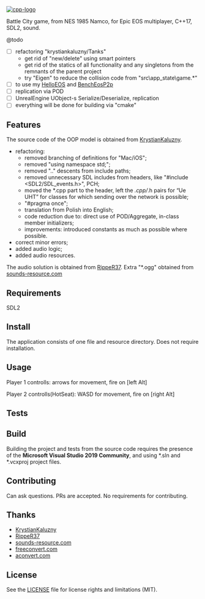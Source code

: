 [![cpp-logo](https://img.shields.io/badge/C++v17-Solutions-blue.svg?style=flat&logo=c%2B%2B)](
https://en.wikipedia.org/wiki/C++
)

Battle City game, from NES 1985 Namco, for Epic EOS multiplayer, C++17, SDL2, sound.

@todo
 - [ ] refactoring "krystiankaluzny/Tanks"
   - get rid of "new/delete" using smart pointers
   - get rid of the statics of all functionality and any singletons from the remnants of the parent project
   - try "Eigen" to reduce the collision code from "src\app_state\game.*"
 - [ ] to use my [HelloEOS](https://github.com/Alex0vSky/HelloEOS) and [BenchEosP2p](https://github.com/Alex0vSky/BenchEosP2p)
 - [ ] replication via POD
 - [ ] UnrealEngine UObject-s Serialize/Deserialize, replication
 - [ ] everything will be done for building via "cmake"

## Features
The source code of the OOP model is obtained from [KrystianKaluzny](https://github.com/krystiankaluzny/Tanks).
 - refactoring:
    - removed branching of definitions for "Mac/iOS";
    - removed "using namespace std;";
    - removed ".." descents from include paths;
    - removed unnecessary SDL includes from headers, like "#include <SDL2/SDL_events.h>", PCH;
    - moved the *.cpp part to the header, left the *.cpp/*.h pairs for “Ue UHT” for classes for which sending over the network is possible;
    - "#pragma once";
    - translation from Polish into English;
    - code reduction due to: direct use of POD/Aggregate, in-class member initializers;
    - improvements: introduced constants as much as possible where possible.
 - correct minor errors;
 - added audio logic;
 - added audio resources.

The audio solution is obtained from [RippeR37](https://github.com/RippeR37/BattleCity).
Extra "*.ogg" obtained from [sounds-resource.com](https://www.sounds-resource.com/download/3710/)

## Requirements
SDL2

## Install
The application consists of one file and resource directory. Does not require installation. 

## Usage
Player 1 controlls: arrows for movement, fire on [left Alt]

Player 2 controlls(HotSeat): WASD for movement, fire on [right Alt]

## Tests

## Build
Building the project and tests from the source code requires the presence of the __Microsoft Visual Studio 2019 Community__, and using *.sln and *.vcxproj project files.

## Contributing
Can ask questions. PRs are accepted. No requirements for contributing.

## Thanks
 - [KrystianKaluzny](https://github.com/krystiankaluzny/Tanks)
 - [RippeR37](https://github.com/RippeR37/BattleCity)
 - [sounds-resource.com](https://www.sounds-resource.com/download/3710/)
 - [freeconvert.com](https://www.freeconvert.com/wav-to-ogg)
 - [aconvert.com](https://www.aconvert.com/audio/split/)

## License
See the [LICENSE](https://github.com/Alex0vSky/BattleCityEos/blob/main/LICENSE) file for license rights and limitations (MIT).

